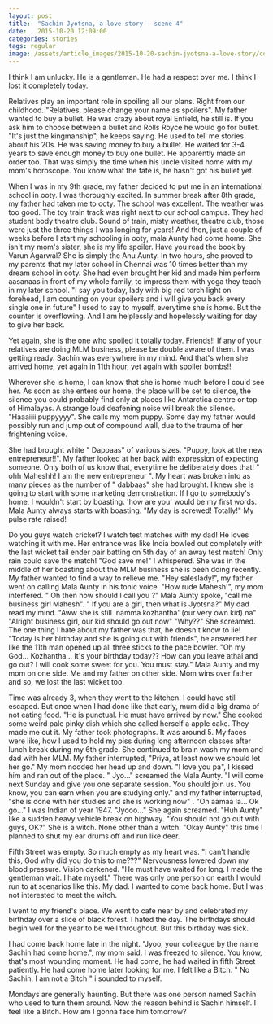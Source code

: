 ```yaml
---
layout: post
title:  "Sachin Jyotsna, a love story - scene 4"
date:   2015-10-20 12:09:00
categories: stories
tags: regular
image: /assets/article_images/2015-10-20-sachin-jyotsna-a-love-story/cover.jpg
---
```

I think I am unlucky. He is a gentleman. He had a respect over me. I think I lost it completely today. 

Relatives play an important role in spoiling all our plans. Right from our childhood. "Relatives, please change your name as spoilers". My father wanted to buy a bullet. He was crazy about royal Enfield, he still is. If you ask him to choose between a bullet and Rolls Royce he would go for bullet. "It's just the kingmanship", he keeps saying. He used to tell me stories about his 20s. He was saving money to buy a bullet. He waited for 3-4 years to save enough money to buy one bullet. He apparently made an order too. That was simply the time when his uncle visited home with my mom's horoscope. You know what the fate is, he hasn't got his bullet yet.

When I was in my 9th grade, my father decided to put me in an international school in ooty. I was thoroughly excited. In summer break after 8th grade, my father had taken me to ooty. The school was excellent. The weather was too good. The toy train track was right next to our school campus. They had student body theatre club. Sound of train, misty weather, theatre club, those were just the three things I was longing for years! And then, just a couple of weeks before I start my schooling in ooty, mala Aunty had come home. She isn't my mom's sister, she is my life spoiler. Have you read the book by Varun Agarwal? She is simply the Anu Aunty. In two hours, she proved to my parents that my later school in Chennai was 10 times better than my dream school in ooty. She had even brought her kid and made him perform aasanaas in front of my whole family, to impress them with yoga they teach in my later school. "I say you today, lady with big red torch light on forehead, I am counting on your spoilers and i will give you back every single one in future" I used to say to myself, everytime she is home. But the counter is overflowing. And I am helplessly and hopelessly waiting for day to give her back.

Yet again, she is the one who spoiled it totally today. Friends!! If any of your relatives are doing MLM business, please be double aware of them. I was getting ready. Sachin was everywhere in my mind. And that's when she arrived home, yet again in 11th hour, yet again with spoiler bombs!! 

Wherever she is home, I can know that she is home much before I could see her. As soon as she enters our home, the place will be set to silence, the silence you could probably find only at places like Antarctica centre or top of Himalayas. A strange loud deafening noise will break the silence. "Haaaiiii puppyyyy". She calls my mom puppy. Some day my father would possibly run and jump out of compound wall, due to the trauma of her frightening voice. 

She had brought white " Dappaas" of various sizes. "Puppy, look at the new entrepreneur!!". My father looked at her back with expression of expecting someone. Only both of us know that, everytime he deliberately does that! " ohh Maheshh! I am the new entrepreneur ". My heart was broken into as many pieces as the number of " dabbaas" she had brought. I knew she is going to start with some marketing demonstration. If I go to somebody's home, I wouldn't start by boasting. 'how are you' would be my first words. Mala Aunty always starts with boasting. "My day is screwed! Totally!" My pulse rate raised! 

Do you guys watch cricket? I watch test matches with my dad! He loves watching it with me. Her entrance was like India bowled out completely with the last wicket tail ender pair batting on 5th day of an away test match! Only rain could save the match! "God save me!" I whispered. She was in the middle of her boasting about the MLM business she is been doing recently. My father wanted to find a way to relieve me.
"Hey saleslady!", my father went on calling Mala Aunty in his tonic voice.
"How rude Mahesh!", my mom interfered. 
" Oh then how should I call you ?"
Mala Aunty spoke, "call me business girl Mahesh". 
" If you are a girl, then what is Jyotsna?" My dad read my mind.
"Aww she is still 'namma kozhantha' (our very own kid) na"
"Alright business girl, our kid should go out now"
"Why??" She screamed.
The one thing I hate about my father was that, he doesn't know to lie! "Today is her birthday and she is going out with friends", he answered her like the 11th man opened up all three sticks to the pace bowler. 
"Oh my God... Kozhantha... It's your birthday today?? How can you leave  athai and go out? I will cook some sweet for you. You must stay." Mala Aunty and my mom on one side. Me and my father on other side. Mom wins over father and so, we lost the last wicket too.

Time was already 3, when they went to the kitchen. I could have still escaped. But once when I had done like that early, mum did a big drama of not eating food. "He is punctual. He must have arrived by now."  She cooked some weird pale pinky dish which she called herself a apple cake. They made me cut it. My father took photographs. It was around 5. My faces were like, how I used to hold my piss during long afternoon classes after lunch break during my 6th grade. She continued to brain wash my mom and dad with her MLM. My father interrupted, "Priya, at least now we should let her go." My mom nodded her head up and down. "I love you pa", I kissed him and ran out of the place. " Jyo..." screamed the Mala Aunty. "I will come next Sunday and give you one separate session. You should join us. You know, you can earn when you are studying only." 
and my father interrupted, "she is done with her studies and she is working now" . 
"Oh aamaa la... Ok go..."
I was Indian of year 1947.
"Jyooo..." She again screamed. 
"Huh Aunty" like a sudden heavy vehicle break on highway.
"You should not go out with guys, OK?" She is a witch. None other than a witch.
"Okay Aunty" this time I planned to shut my ear drums off and run like deer. 

Fifth Street was empty. So much empty as my heart was. "I can't handle this, God why did you do this to me???" Nervousness lowered down my blood pressure. Vision darkened. "He must have waited for long. I made the gentleman wait. I hate myself."  There was only one person on earth I would run to at scenarios like this. My dad. I wanted to come back home. But I was not interested to meet the witch.

I went to my friend's place. We went to cafe near by and celebrated my birthday over a slice of black forest. I hated the day. The birthdays should begin well for the year to be well throughout. But this birthday was sick.

I had come back home late in the night. "Jyoo, your colleague by the name Sachin had come home.", my mom said. I was freezed to silence. You know, that's most wounding moment. He had come, he had waited in fifth Street patiently. He had come home later looking for me. I felt like a Bitch. " No Sachin, I am not a Bitch " i sounded to myself. 

Mondays are generally haunting. But there was one person named Sachin who used to turn them around. Now the reason behind is Sachin himself. I feel like a Bitch. How am I gonna face him tomorrow?